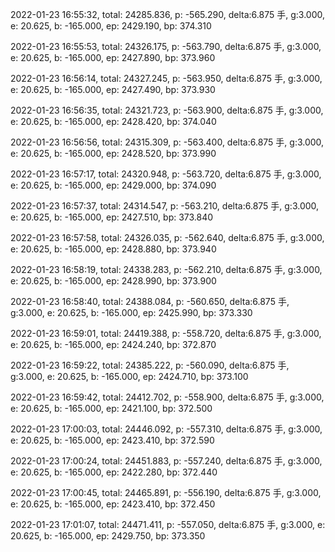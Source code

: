 2022-01-23 16:55:32, total: 24285.836, p: -565.290, delta:6.875 手, g:3.000, e: 20.625, b: -165.000, ep: 2429.190, bp: 374.310

2022-01-23 16:55:53, total: 24326.175, p: -563.790, delta:6.875 手, g:3.000, e: 20.625, b: -165.000, ep: 2427.890, bp: 373.960

2022-01-23 16:56:14, total: 24327.245, p: -563.950, delta:6.875 手, g:3.000, e: 20.625, b: -165.000, ep: 2427.490, bp: 373.930

2022-01-23 16:56:35, total: 24321.723, p: -563.900, delta:6.875 手, g:3.000, e: 20.625, b: -165.000, ep: 2428.420, bp: 374.040

2022-01-23 16:56:56, total: 24315.309, p: -563.400, delta:6.875 手, g:3.000, e: 20.625, b: -165.000, ep: 2428.520, bp: 373.990

2022-01-23 16:57:17, total: 24320.948, p: -563.720, delta:6.875 手, g:3.000, e: 20.625, b: -165.000, ep: 2429.000, bp: 374.090

2022-01-23 16:57:37, total: 24314.547, p: -563.210, delta:6.875 手, g:3.000, e: 20.625, b: -165.000, ep: 2427.510, bp: 373.840

2022-01-23 16:57:58, total: 24326.035, p: -562.640, delta:6.875 手, g:3.000, e: 20.625, b: -165.000, ep: 2428.880, bp: 373.940

2022-01-23 16:58:19, total: 24338.283, p: -562.210, delta:6.875 手, g:3.000, e: 20.625, b: -165.000, ep: 2428.990, bp: 373.900

2022-01-23 16:58:40, total: 24388.084, p: -560.650, delta:6.875 手, g:3.000, e: 20.625, b: -165.000, ep: 2425.990, bp: 373.330

2022-01-23 16:59:01, total: 24419.388, p: -558.720, delta:6.875 手, g:3.000, e: 20.625, b: -165.000, ep: 2424.240, bp: 372.870

2022-01-23 16:59:22, total: 24385.222, p: -560.090, delta:6.875 手, g:3.000, e: 20.625, b: -165.000, ep: 2424.710, bp: 373.100

2022-01-23 16:59:42, total: 24412.702, p: -558.900, delta:6.875 手, g:3.000, e: 20.625, b: -165.000, ep: 2421.100, bp: 372.500

2022-01-23 17:00:03, total: 24446.092, p: -557.310, delta:6.875 手, g:3.000, e: 20.625, b: -165.000, ep: 2423.410, bp: 372.590

2022-01-23 17:00:24, total: 24451.883, p: -557.240, delta:6.875 手, g:3.000, e: 20.625, b: -165.000, ep: 2422.280, bp: 372.440

2022-01-23 17:00:45, total: 24465.891, p: -556.190, delta:6.875 手, g:3.000, e: 20.625, b: -165.000, ep: 2423.410, bp: 372.450

2022-01-23 17:01:07, total: 24471.411, p: -557.050, delta:6.875 手, g:3.000, e: 20.625, b: -165.000, ep: 2429.750, bp: 373.350